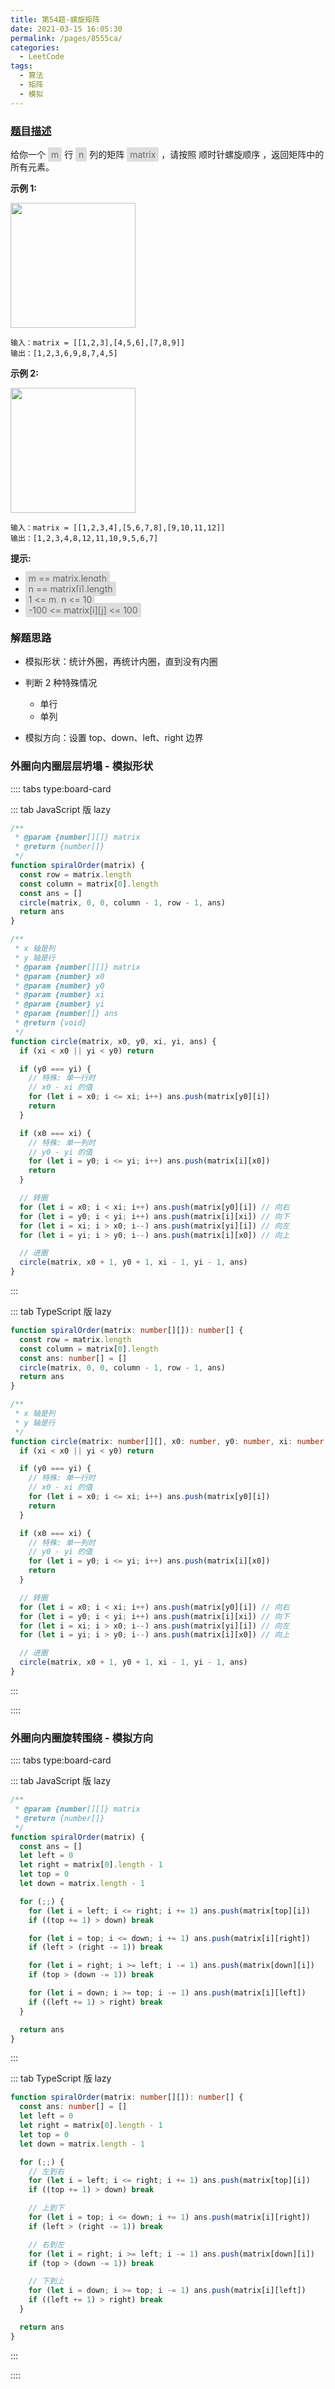 ```yaml
---
title: 第54题-螺旋矩阵
date: 2021-03-15 16:05:30
permalink: /pages/8555ca/
categories:
  - LeetCode
tags:
  - 算法
  - 矩阵
  - 模拟
---
```


### [题目描述](https://leetcode-cn.com/problems/spiral-matrix/)

给你一个 <span style="background: #ddd; color: #666; padding: 3px 5px; border-radius: 2px;">m</span> 行 <span style="background: #ddd; color: #666; padding: 3px 5px; border-radius: 2px;">n</span> 列的矩阵 <span style="background: #ddd; color: #666; padding: 3px 5px; border-radius: 2px;">matrix</span> ，请按照 顺时针螺旋顺序 ，返回矩阵中的所有元素。

<!-- more -->

**示例 1:**

<img src="https://cdn.jsdelivr.net/gh/xiaojun996/CDN/images/leetcode/spiral-matrix-0.jpeg" width="200" />

```
输入：matrix = [[1,2,3],[4,5,6],[7,8,9]]
输出：[1,2,3,6,9,8,7,4,5]
```

**示例 2:**

<img src="https://cdn.jsdelivr.net/gh/xiaojun996/CDN/images/leetcode/spiral-matrix-1.jpeg" width="200" />

```
输入：matrix = [[1,2,3,4],[5,6,7,8],[9,10,11,12]]
输出：[1,2,3,4,8,12,11,10,9,5,6,7]
```

**提示:**

- <span style="background: #ddd; color: #666; padding: 3px 5px; border-radius: 2px;">m == matrix.length</span>
- <span style="background: #ddd; color: #666; padding: 3px 5px; border-radius: 2px;">n == matrix[i].length</span>
- <span style="background: #ddd; color: #666; padding: 3px 5px; border-radius: 2px;">1 <= m, n <= 10</span>
- <span style="background: #ddd; color: #666; padding: 3px 5px; border-radius: 2px;">-100 <= matrix[i][j] <= 100</span>

### 解题思路

- 模拟形状：统计外圈，再统计内圈，直到没有内圈
- 判断 2 种特殊情况

  - 单行
  - 单列

- 模拟方向：设置 top、down、left、right 边界

### 外圈向内圈层层坍塌 - 模拟形状

:::: tabs type:board-card

::: tab JavaScript 版 lazy

```JavaScript
/**
 * @param {number[][]} matrix
 * @return {number[]}
 */
function spiralOrder(matrix) {
  const row = matrix.length
  const column = matrix[0].length
  const ans = []
  circle(matrix, 0, 0, column - 1, row - 1, ans)
  return ans
}

/**
 * x 轴是列
 * y 轴是行
 * @param {number[][]} matrix
 * @param {number} x0
 * @param {number} y0
 * @param {number} xi
 * @param {number} yi
 * @param {number[]} ans
 * @return {void}
 */
function circle(matrix, x0, y0, xi, yi, ans) {
  if (xi < x0 || yi < y0) return

  if (y0 === yi) {
    // 特殊: 单一行时
    // x0 - xi 的值
    for (let i = x0; i <= xi; i++) ans.push(matrix[y0][i])
    return
  }

  if (x0 === xi) {
    // 特殊: 单一列时
    // y0 - yi 的值
    for (let i = y0; i <= yi; i++) ans.push(matrix[i][x0])
    return
  }

  // 转圈
  for (let i = x0; i < xi; i++) ans.push(matrix[y0][i]) // 向右
  for (let i = y0; i < yi; i++) ans.push(matrix[i][xi]) // 向下
  for (let i = xi; i > x0; i--) ans.push(matrix[yi][i]) // 向左
  for (let i = yi; i > y0; i--) ans.push(matrix[i][x0]) // 向上

  // 进圈
  circle(matrix, x0 + 1, y0 + 1, xi - 1, yi - 1, ans)
}
```

:::

::: tab TypeScript 版 lazy

```TypeScript
function spiralOrder(matrix: number[][]): number[] {
  const row = matrix.length
  const column = matrix[0].length
  const ans: number[] = []
  circle(matrix, 0, 0, column - 1, row - 1, ans)
  return ans
}

/**
 * x 轴是列
 * y 轴是行
 */
function circle(matrix: number[][], x0: number, y0: number, xi: number, yi: number, ans: number[]): void {
  if (xi < x0 || yi < y0) return

  if (y0 === yi) {
    // 特殊: 单一行时
    // x0 - xi 的值
    for (let i = x0; i <= xi; i++) ans.push(matrix[y0][i])
    return
  }

  if (x0 === xi) {
    // 特殊: 单一列时
    // y0 - yi 的值
    for (let i = y0; i <= yi; i++) ans.push(matrix[i][x0])
    return
  }

  // 转圈
  for (let i = x0; i < xi; i++) ans.push(matrix[y0][i]) // 向右
  for (let i = y0; i < yi; i++) ans.push(matrix[i][xi]) // 向下
  for (let i = xi; i > x0; i--) ans.push(matrix[yi][i]) // 向左
  for (let i = yi; i > y0; i--) ans.push(matrix[i][x0]) // 向上

  // 进圈
  circle(matrix, x0 + 1, y0 + 1, xi - 1, yi - 1, ans)
}
```

:::

::::

### 外圈向内圈旋转围绕 - 模拟方向

:::: tabs type:board-card

::: tab JavaScript 版 lazy

```JavaScript
/**
 * @param {number[][]} matrix
 * @return {number[]}
 */
function spiralOrder(matrix) {
  const ans = []
  let left = 0
  let right = matrix[0].length - 1
  let top = 0
  let down = matrix.length - 1

  for (;;) {
    for (let i = left; i <= right; i += 1) ans.push(matrix[top][i])
    if ((top += 1) > down) break

    for (let i = top; i <= down; i += 1) ans.push(matrix[i][right])
    if (left > (right -= 1)) break

    for (let i = right; i >= left; i -= 1) ans.push(matrix[down][i])
    if (top > (down -= 1)) break

    for (let i = down; i >= top; i -= 1) ans.push(matrix[i][left])
    if ((left += 1) > right) break
  }

  return ans
}
```

:::

::: tab TypeScript 版 lazy

```TypeScript
function spiralOrder(matrix: number[][]): number[] {
  const ans: number[] = []
  let left = 0
  let right = matrix[0].length - 1
  let top = 0
  let down = matrix.length - 1

  for (;;) {
    // 左到右
    for (let i = left; i <= right; i += 1) ans.push(matrix[top][i])
    if ((top += 1) > down) break

    // 上到下
    for (let i = top; i <= down; i += 1) ans.push(matrix[i][right])
    if (left > (right -= 1)) break

    // 右到左
    for (let i = right; i >= left; i -= 1) ans.push(matrix[down][i])
    if (top > (down -= 1)) break

    // 下到上
    for (let i = down; i >= top; i -= 1) ans.push(matrix[i][left])
    if ((left += 1) > right) break
  }

  return ans
}
```

:::

::::
